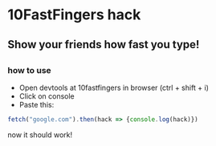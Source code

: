 <h1> 10FastFingers hack </h1>
<h2>Show your friends how fast you type!<h2>

### how to use
* Open devtools at 10fastfingers in browser (ctrl + shift + i)
* Click on console
* Paste this:
```js
fetch("google.com").then(hack => {console.log(hack)})
```
now it should work!
